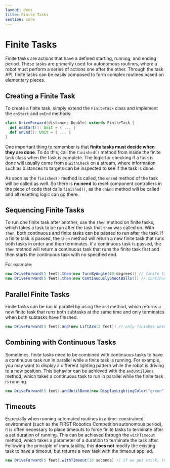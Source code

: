 ```yaml
---
layout: docs
title: Finite Tasks
section: core
---
```


# Finite Tasks
Finite tasks are actions that have a defined starting, running, and ending period. These tasks are primarily used for autonomous routines, where a robot must perform a series of actions one after the other. Through the task API, finite tasks can be easily composed to form complex routines based on elementary pieces.

## Creating a Finite Task
To create a finite task, simply extend the `FiniteTask` class and implement the `onStart` and `onEnd` methods:
```scala
class DriveForward(distance: Double) extends FiniteTask {
  def onStart(): Unit = { ... }
  def onEnd(): Unit = { ... }
}
```

One important thing to remember is that **finite tasks must decide when they are done**. To do this, call the `finished()` method from inside the finite task class when the task is complete. The logic for checking if a task is done will usually come from a `withCheck` on a stream, where information such as distances to targets can be inspected to see if the task is done.

As soon as the `finished()` method is called, the `onEnd` method of the task will be called as well. So there is **no need** to reset component controllers in the piece of code that calls `finished()`, as the `onEnd` method will be called and all resetting logic can go there.

## Sequencing Finite Tasks
To run one finite task after another, use the `then` method on finite tasks, which takes a task to be run after the task that `then` was called on. With `then`, both continuous and finite tasks can be passed to run after the task. If a finite task is passed, the `then` method will return a new finite task that runs both tasks in order and then terminates. If a continuous task is passed, the `then` method will return a continuous task that runs the finite task first and then starts the continuous task with no specified end.

For example:
```scala
new DriveForward(5 feet).then(new TurnByAngle(10 degrees)) // finite task
new DriveForward(5 feet).then(new ContinuouslyShootBalls()) // continuous task
```

## Parallel Finite Tasks
Finite tasks can be run in parallel by using the `and` method, which returns a new finite task that runs both subtasks at the same time and only terminates when both subtasks have finished.

```scala
new DriveForward(5 feet).and(new LiftArm(2 feet)) // only finishes when we have driven forward and lifted the arm
```

## Combining with Continuous Tasks
Sometimes, finite tasks need to be combined with continuous tasks to have a continuous task run in parallel while a finite task is running. For example, you may want to display a different lighting pattern while the robot is driving to a new position. This behavior can be achieved with the `andUntilDone` method, which takes a continuous task to run in parallel while the finite task is running.

```scala
new DriveForward(5 feet).andUntilDone(new DisplayLightingColor("green"))
```

## Timeouts
Especially when running automated routines in a time-constrained environment (such as the FIRST Robotics Competition autonomous period), it is often necessary to place timeouts to force finite tasks to terminate after a set duration of running. This can be achieved through the `withTimeout` method, which takes a parameter of a duration to terminate the task after. Following the principle of immutability, this **does not** modify the existing task to have a timeout, but returns a new task with the timeout applied.

```scala
new DriveForward(5 feet).withTimeout(10 seconds) // if we get stuck, this will stop after 10 seconds
```
